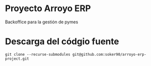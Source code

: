 # Proyecto Arroyo ERP
Backoffice para la gestión de pymes

# Descarga del códgio fuente
```
git clone --recurse-submodules git@github.com:soker90/arroyo-erp-project.git
```
